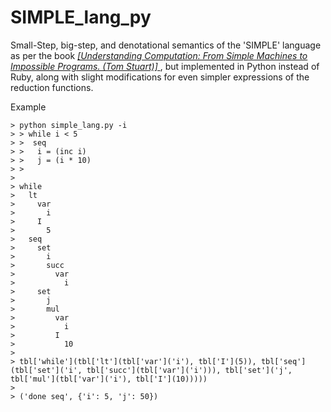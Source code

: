 # SIMPLE_lang_py
Small-Step, big-step, and denotational semantics of the 'SIMPLE' language
as per the book *[ [Understanding Computation: From Simple Machines to Impossible Programs. (Tom Stuart)] ](http://shop.oreilly.com/product/0636920025481.do)*,
but implemented in Python instead of Ruby, along with slight modifications for even simpler expressions
of the reduction functions.

Example

    > python simple_lang.py -i
    > > while i < 5
    > >  seq
    > >   i = (inc i)
    > >   j = (i * 10)
    > >
    >
    > while
    >   lt
    >     var
    >       i
    >     I
    >       5
    >   seq
    >     set
    >       i
    >       succ
    >         var
    >           i
    >     set
    >       j
    >       mul
    >         var
    >           i
    >         I
    >           10
    >
    > tbl['while'](tbl['lt'](tbl['var']('i'), tbl['I'](5)), tbl['seq'](tbl['set']('i', tbl['succ'](tbl['var']('i'))), tbl['set']('j', tbl['mul'](tbl['var']('i'), tbl['I'](10)))))
    >
    > ('done seq', {'i': 5, 'j': 50})
